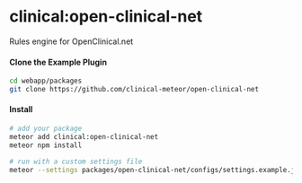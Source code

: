 # clinical:open-clinical-net

Rules engine for OpenClinical.net


#### Clone the Example Plugin      

```bash
cd webapp/packages
git clone https://github.com/clinical-meteor/open-clinical-net 
```


#### Install

```bash
# add your package
meteor add clinical:open-clinical-net
meteor npm install

# run with a custom settings file
meteor --settings packages/open-clinical-net/configs/settings.example.json
```

